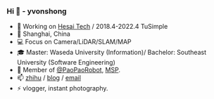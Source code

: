 ###  Hi 👋 - yvonshong
- 🤖 Working on [Hesai Tech](http://hesaitech.com/) / 2018.4-2022.4 TuSimple 
- 📍 Shanghai, China
- 💻 Focus on Camera/LiDAR/SLAM/MAP
- 🎓 Master: Waseda University (Information)/ Bachelor: Southeast University (Software Engineering)
- 💬 Member of [@PaoPaoRobot](https://github.com/PaoPaoRobot/), [MSP](https://studentambassadors.microsoft.com/zh-cn).
- 📫 [zhihu](https://www.zhihu.com/people/yvonshong/columns) / [blog](http://www.shong.win) / [email](mailto://yvon@shong.win)
- ⚡ vlogger, instant photography.
